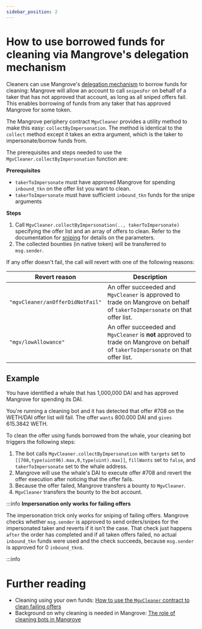 ```yaml
---
sidebar_position: 2
---
```


# How to use borrowed funds for cleaning via Mangrove's delegation mechanism

Cleaners can use Mangrove's [delegation mechanism](/docs/contracts/technical-references/taking-and-making-offers/taker-order/delegate-takers.md) to borrow funds for cleaning: Mangrove will allow an account to call `snipesFor` on behalf of a taker that has not approved that account, as long as all sniped offers fail. This enables borrowing of funds from any taker that has approved Mangrove for some token.

The Mangrove periphery contract `MgvCleaner` provides a utility method to make this easy: `collectByImpersonation`. The method is identical to the `collect` method except it takes an extra argument, which is the taker to impersonate/borrow funds from.

The prerequisites and steps needed to use the `MgvCleaner.collectByImpersonation` function are:


**Prerequisites**
- `takerToImpersonate` must have approved Mangrove for spending `inbound_tkn` on the offer list you want to clean.
- `takerToImpersonate` must have sufficient `inbound_tkn` funds for the snipe arguments

**Steps**
1. Call `MgvCleaner.collectByImpersonation(.., takerToImpersonate)` specifying the offer list and an array of offers to clean. Refer to the documentation for [sniping](/docs/contracts/technical-references/taking-and-making-offers/taker-order/#offer-sniping) for details on the parameters.
2. The collected bounties (in native token) will be transferred to `msg.sender`.

If any offer doesn't fail, the call will revert with one of the following reasons:

| Revert reason | Description |
| --------------| ------------ |
| `"mgvCleaner/anOfferDidNotFail"` | An offer succeeded and `MgvCleaner` is approved to trade on Mangrove on behalf of `takerToImpersonate` on that offer list. |
| `"mgv/lowAllowance"` | An offer succeeded and `MgvCleaner` is **not** approved to trade on Mangrove on behalf of `takerToImpersonate` on that offer list. |



## Example

You have identified a whale that has 1,000,000 DAI and has approved Mangrove for spending its DAI.

You're running a cleaning bot and it has detected that offer #708 on the WETH/DAI offer list will fail. The offer `wants` 800.000 DAI and `gives` 615.3842 WETH.

To clean the offer using funds borrowed from the whale, your cleaning bot triggers the following steps:

1. The bot calls `MgvCleaner.collectByImpersonation` with `targets` set to `[[708,type(uint96).max,0,type(uint).max]]`, `fillWants` set to `false`, and `takerToImpersonate` set to the whale address.
2. Mangrove will use the whale's DAI to execute offer #708 and revert the offer execution after noticing that the offer fails.
3. Because the offer failed, Mangrove transfers a bounty to `MgvCleaner`.
6. `MgvCleaner` transfers the bounty to the bot account.



:::info **Impersonation only works for failing offers**

The impersonation trick only works for sniping of failing offers. Mangrove checks whether `msg.sender` is approved to send orders/snipes for the impersonated taker and reverts if it isn't the case. That check just happens `after` the order has completed and if all taken offers failed, no actual `inbound_tkn` funds were used and the check succeeds, because `msg.sender` is approved for 0 `inbound_tkn`s.

:::info


# Further reading

- Cleaning using your own funds: [How to use the `MgvCleaner` contract to clean failing offers](./use-mgvcleaner-to-clean-offers)
- Background on why cleaning is needed in Mangrove: [The role of cleaning bots in Mangrove](../background/the-role-of-cleaning-bots-in-mangrove.md)
